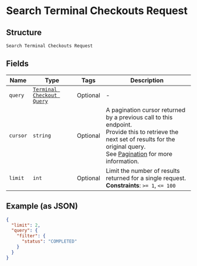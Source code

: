 
# Search Terminal Checkouts Request

## Structure

`Search Terminal Checkouts Request`

## Fields

| Name | Type | Tags | Description |
|  --- | --- | --- | --- |
| `query` | [`Terminal Checkout Query`](/doc/models/terminal-checkout-query.md) | Optional | - |
| `cursor` | `string` | Optional | A pagination cursor returned by a previous call to this endpoint.<br>Provide this to retrieve the next set of results for the original query.<br>See [Pagination](https://developer.squareup.com/docs/basics/api101/pagination) for more information. |
| `limit` | `int` | Optional | Limit the number of results returned for a single request.<br>**Constraints**: `>= 1`, `<= 100` |

## Example (as JSON)

```json
{
  "limit": 2,
  "query": {
    "filter": {
      "status": "COMPLETED"
    }
  }
}
```

